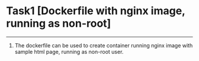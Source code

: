 # Task1 [Dockerfile with nginx image, running as non-root]

____________________________________________________________________________________
1. The dockerfile can be used to create container running nginx image with sample html page, running as non-root user.

